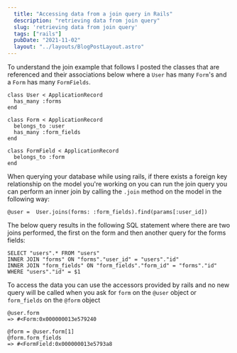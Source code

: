 ```yaml
---
  title: "Accessing data from a join query in Rails"
  description: "retrieving data from join query"
  slug: 'retrieving data from join query'
  tags: ["rails"]
  pubDate: "2021-11-02"
  layout: "../layouts/BlogPostLayout.astro"
---
```


To understand the join example that follows I posted the classes that are referenced and their associations below where a `User` has many `Form`'s and a `Form` has many `FormFields`.

```
class User < ApplicationRecord
  has_many :forms
end
```
```
class Form < ApplicationRecord
  belongs_to :user
  has_many :form_fields
end
```
```
class FormField < ApplicationRecord
  belongs_to :form
end
```

When querying your database while using rails, if there exists a foreign key relationship on the model you're working on you can run the join query you can perform an inner join by calling the `.join` method on the model in the following way:

```
@user =  User.joins(forms: :form_fields).find(params[:user_id])
```

The below query results in the following SQL statement where there are two joins performed, the first on the form and then another query for the forms fields:

```
SELECT "users".* FROM "users" 
INNER JOIN "forms" ON "forms"."user_id" = "users"."id" 
INNER JOIN "form_fields" ON "form_fields"."form_id" = "forms"."id" WHERE "users"."id" = $1
```

To access the data you can use the accessors provided by rails and no new query will be called when you ask for `form` on the `@user` object or `form_fields` on the `@form` object

```
@user.form
=> #<Form:0x000000013e579240
```
```
@form = @user.form[1]
@form.form_fields
=> #<FormField:0x000000013e5793a8
```